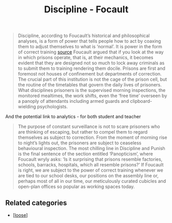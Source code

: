﻿---
title: Discipline - Focault
---
> Discipline, according to Foucault’s historical and philosophical analyses, is a form of power that tells people how to act by coaxing them to adjust themselves to what is ‘normal’. It is power in the form of correct training [source](https://aeon.co/essays/why-foucaults-work-on-power-is-more-important-than-ever)
> Foucault argued that if you look at the way in which prisons operate, that is, at their mechanics, it becomes evident that they are designed not so much to lock away criminals as to submit them to training rendering them docile. Prisons are first and foremost not houses of confinement but departments of correction. The crucial part of this institution is not the cage of the prison cell, but the routine of the timetables that govern the daily lives of prisoners. What disciplines prisoners is the supervised morning inspections, the monitored mealtimes, the work shifts, even the ‘free time’ overseen by a panoply of attendants including armed guards and clipboard-wielding psychologists.

And the potential link to analytics - for both student and teacher
> The purpose of constant surveillance is not to scare prisoners who are thinking of escaping, but rather to compel them to regard themselves as subject to correction. From the moment of morning rise to night’s lights out, the prisoners are subject to ceaseless behavioural inspection.
> The most chilling line in Discipline and Punish is the final sentence of the section entitled ‘Panopticism’, where Foucault wryly asks: ‘Is it surprising that prisons resemble factories, schools, barracks, hospitals, which all resemble prisons?’ If Foucault is right, we are subject to the power of correct training whenever we are tied to our school desks, our positions on the assembly line or, perhaps most of all in our time, our meticulously curated cubicles and open-plan offices so popular as working spaces today.

## Related categories

- [[loose]]


[//begin]: # "Autogenerated link references for markdown compatibility"
[loose]: loose "Loose notes"
[//end]: # "Autogenerated link references"